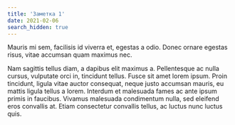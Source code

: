 ```yaml
---
title: 'Заметка 1'
date: 2021-02-06
search_hidden: true
---
```


 Mauris mi sem, facilisis id viverra et, egestas a odio. Donec ornare egestas risus, vitae accumsan quam maximus nec.

 
 Nam sagittis tellus diam, a dapibus elit maximus a. Pellentesque ac nulla cursus, vulputate orci in, tincidunt tellus. Fusce sit amet lorem ipsum. Proin tincidunt, ligula vitae auctor consequat, neque justo accumsan mauris, eu mattis ligula tellus a lorem. Interdum et malesuada fames ac ante ipsum primis in faucibus. Vivamus malesuada condimentum nulla, sed eleifend eros convallis at. Etiam consectetur convallis tellus, ac luctus nunc luctus quis.

